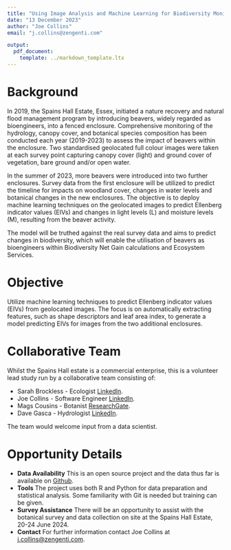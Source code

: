 ```yaml
---
title: "Using Image Analysis and Machine Learning for Biodiversity Monitoring"
date: "13 December 2023"
author: "Joe Collins"
email: "j.collins@zengenti.com"

output:
  pdf_document:
    template: ../markdown_template.ltx
---
```

# Background

In 2019, the Spains Hall Estate, Essex,
initiated a nature recovery and natural flood management program by introducing beavers, widely regarded as bioengineers,
into a fenced enclosure.
Comprehensive monitoring of the hydrology, canopy cover, and botanical species composition has been conducted
each year (2019-2023) to assess the impact of beavers within the enclosure.
Two standardised geolocated full colour images were taken at each survey point
capturing canopy cover (light) and ground cover of vegetation,
bare ground and/or open water.

In the summer of 2023, more beavers were introduced into two further enclosures.
Survey data from the first enclosure will be utilized
to predict the timeline for impacts on woodland cover, changes in water levels and botanical changes in the new enclosures.
The objective is to deploy machine learning techniques on the geolocated images
to predict Ellenberg indicator values (EIVs) and changes in light levels (L) and moisture levels (M), resulting from the beaver activity.
 
The model will be truthed against the real survey data and aims to predict changes in biodiversity, which will enable the utilisation of beavers as bioengineers within Biodiversity Net Gain calculations and Ecosystem Services. 

# Objective

Utilize machine learning techniques to predict Ellenberg indicator values (EIVs)
from geolocated images.
The focus is on automatically extracting features,
such as shape descriptors and leaf area index,
to generate a model predicting EIVs for images from the two additional enclosures.

# Collaborative Team

Whilst the Spains Hall estate is a commercial enterprise,
this is a volunteer lead study
run by a collaborative team consisting of:

* Sarah Brockless - Ecologist [LinkedIn](https://www.linkedin.com/in/sarah-brockless-833291a7/).
* Joe Collins - Software Engineer [LinkedIn](https://www.linkedin.com/in/joejcollins/).
* Mags Cousins - Botanist [ResearchGate](https://www.researchgate.net/profile/Mags-Cousins).
* Dave Gasca - Hydrologist [LinkedIn](https://www.linkedin.com/in/david-gasca-7830537/).

The team would welcome input from a data scientist.

# Opportunity Details

* **Data Availability** This is an open source project
and the data thus far is available on [Github](https://github.com/joejcollins/atlanta-shore).
* **Tools** The project uses both R and Python for data preparation and statistical analysis.
Some familiarity with Git is needed but training can be given.
* **Survey Assistance** There will be an opportunity to assist with the botanical survey and data collection on site
at the Spains Hall Estate,
20-24 June 2024.
* **Contact** For further information contact Joe Collins at <j.collins@zengenti.com>.
